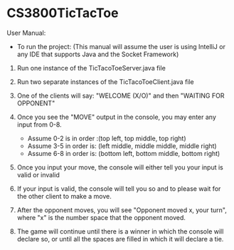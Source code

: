 # CS3800TicTacToe

User Manual:

- To run the project: (This manual will assume the user is using IntelliJ or any IDE that supports Java and the Socket Framework)

1) Run one instance of the TicTacoToeServer.java file
2) Run two separate instances of the TicTacoToeClient.java file
3) One of the clients will say: "WELCOME (X/O)" and then "WAITING FOR OPPONENT"
4) Once you see the "MOVE" output in the console, you may enter any input from 0-8.
	- Assume 0-2 is in order :(top left, top middle, top right)
	- Assume 3-5 in order is: (left middle, middle middle, middle right)
	- Assume 6-8 in order is: (bottom left, bottom middle, bottom right)
5) Once you input your move, the console will either tell you your input is valid or invalid
6) If your input is valid, the console will tell you so and to please wait for the other client to make a move.
7) After the opponent moves, you will see "Opponent moved x, your turn", where "x" is the number space that the opponent moved.

8) The game will continue until there is a winner in which the console will declare so, or until all the spaces are filled in which it will declare a tie.
